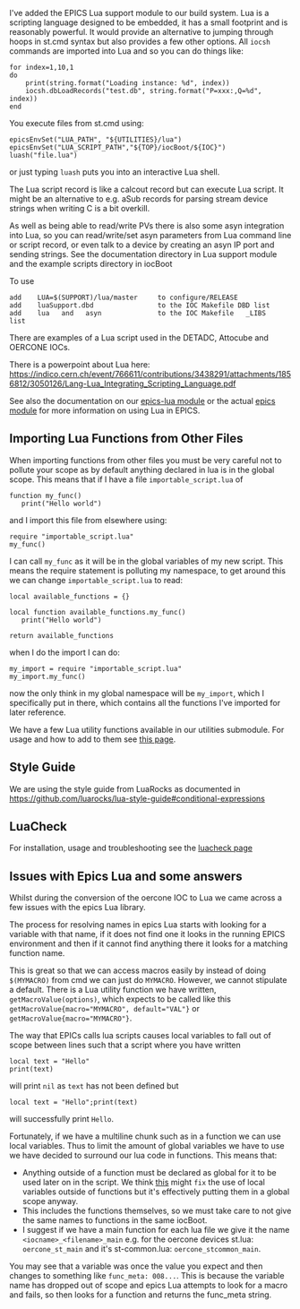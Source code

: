I've added the EPICS Lua support module to our build system. Lua is a scripting language
designed to be embedded, it has a small footprint and is reasonably powerful. It would
provide an alternative to jumping through hoops in st.cmd syntax but also provides a 
few other options. All `iocsh` commands are imported into Lua and so you can do things
like:

```
for index=1,10,1
do
    print(string.format("Loading instance: %d", index))
    iocsh.dbLoadRecords("test.db", string.format("P=xxx:,Q=%d", index))
end
```

You execute files from st.cmd using:

```
epicsEnvSet("LUA_PATH", "${UTILITIES}/lua")
epicsEnvSet("LUA_SCRIPT_PATH","${TOP}/iocBoot/${IOC}")
luash("file.lua")
```

or just typing `luash` puts you into an interactive Lua shell.

The Lua script record is like a calcout record but can execute Lua script. It might be
an alternative to e.g. aSub records for parsing stream device strings when writing C is 
a bit overkill.

As well as being able to read/write PVs there is also some asyn integration into Lua, 
so you can read/write/set asyn parameters 
from Lua command line or script record, or even talk to a device by creating an asyn IP port
and sending strings. See the documentation directory in Lua support module  and the 
example scripts directory in iocBoot

To use 
  
```
add    LUA=$(SUPPORT)/lua/master     to configure/RELEASE
add    luaSupport.dbd                to the IOC Makefile DBD list
add    lua   and   asyn              to the IOC Makefile   _LIBS    list
```

There are examples of a Lua script used in the DETADC, Attocube and OERCONE IOCs.

There is a powerpoint about Lua here: https://indico.cern.ch/event/766611/contributions/3438291/attachments/1856812/3050126/Lang-Lua_Integrating_Scripting_Language.pdf

See also the documentation on our [epics-lua module](https://github.com/ISISComputingGroup/EPICS-lua) or the actual [epics module](https://github.com/epics-modules/lua) for more information on using Lua in EPICS.

## Importing Lua Functions from Other Files

When importing functions from other files you must be very careful not to pollute your scope as by default anything declared in lua is in the global scope. This means that if I have a file `importable_script.lua` of

```
function my_func()
   print("Hello world")
```

and I import this file from elsewhere using:

```
require "importable_script.lua"
my_func()
```

I can call `my_func` as it will be in the global variables of my new script. This means the require statement is polluting my namespace, to get around this we can change `importable_script.lua` to read:

```
local available_functions = {}

local function available_functions.my_func()
   print("Hello world")

return available_functions
```

when I do the import I can do:

```
my_import = require "importable_script.lua"
my_import.my_func()
```

now the only think in my global namespace will be `my_import`, which I specifically put in there, which contains all the functions I've imported for later reference.

We have a few Lua utility functions available in our utilities submodule. For usage and how to add to them see [this page](https://github.com/ISISComputingGroup/ibex_developers_manual/wiki/Our-Lua-Utility-Functions).

## Style Guide

We are using the style guide from LuaRocks as documented in https://github.com/luarocks/lua-style-guide#conditional-expressions

## LuaCheck

For installation, usage and troubleshooting see the [luacheck page](https://github.com/ISISComputingGroup/ibex_developers_manual/wiki/LuaCheck)

## Issues with Epics Lua and some answers

Whilst during the conversion of the oercone IOC to Lua we came across a few issues with the epics Lua library.

The process for resolving names in epics Lua starts with looking for a variable with that name, if it does not find one it looks in the running EPICS environment and then if it cannot find anything there it looks for a matching function name.

This is great so that we can access macros easily by instead of doing `$(MYMACRO)` from cmd we can just do `MYMACRO`. However, we cannot stipulate a default. There is a Lua utility function we have written, `getMacroValue(options)`, which expects to be called like this `getMacroValue{macro="MYMACRO", default="VAL"}` or `getMacroValue{macro="MYMACRO"}`.

The way that EPICs calls lua scripts causes local variables to fall out of scope between lines such that a script where you have written
``` 
local text = "Hello"
print(text)
```
will print `nil` as `text` has not been defined but
```
local text = "Hello";print(text)
```
will successfully print `Hello`. 

Fortunately, if we have a multiline chunk such as in a function we can use local variables. Thus to limit the amount of global variables we have to use we have decided to surround our lua code in functions. This means that:

- Anything outside of a function must be declared as global for it to be used later on in the script. We think [this](https://epics-lua.readthedocs.io/en/latest/using-lua-shell.html#common-lua-environments) might `fix` the use of local variables outside of functions but it's effectively putting them in a global scope anyway.
- This includes the functions themselves, so we must take care to not give the same names to functions in the same iocBoot.
- I suggest if we have a main function for each lua file we give it the name `<iocname>_<filename>_main` e.g. for the oercone devices st.lua: `oercone_st_main` and it's st-common.lua: `oercone_stcommon_main`. 

You may see that a variable was once the value you expect and then changes to something like `func_meta: 008...`. This is because the variable name has dropped out of scope and epics Lua attempts to look for a macro and fails, so then looks for a function and returns the func_meta string.
